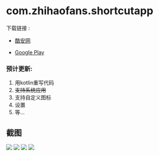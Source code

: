 # com.zhihaofans.shortcutapp

下载链接 : 
- [酷安网](https://www.coolapk.com/apk/com.zhihaofans.shortcutapp)

- [Google Play](https://play.google.com/store/apps/details?id=com.zhihaofans.shortcutapp)

### 预计更新:
1. 用kotlin重写代码
2. ~~支持系统应用~~
3. 支持自定义图标
4. 设置
5. 等...


截图
---
![](https://i.loli.net/2017/12/04/5a2566cd8e210.png)
![](https://i.loli.net/2017/12/04/5a2566cda40c8.png)
![](https://i.loli.net/2017/12/04/5a2566cdd0165.png)
![](https://i.loli.net/2017/12/04/5a25682c51b29.png)
